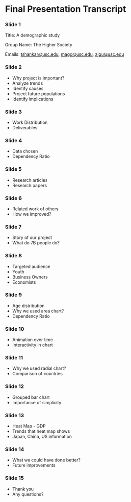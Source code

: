 # Final Presentation Transcript

### Slide 1

Title: A demographic study

Group Name: The Higher Society

Emails: tshankar@usc.edu, mago@usc.edu, zigu@usc.edu

### Slide 2

- Why project is important?
- Analyze trends
- Identify causes
- Project future populations
- Identify implications

### Slide 3

- Work Distribution
- Deliverables

### Slide 4

- Data chosen
- Dependency Ratio


### Slide 5

- Research articles
- Research papers

### Slide 6

- Related work of others
- How we improved?

### Slide 7

- Story of our project
- What do 7B people do?

### Slide 8

- Targeted audience
- Youth
- Business Owners
- Economists

### Slide 9

- Age distribution
- Why we used area chart?
- Dependency Ratio

### Slide 10

- Animation over time
- Interactivity in chart

### Slide 11

- Why we used radial chart?
- Comparison of countries

### Slide 12

- Grouped bar chart
- Importance of simplicity

### Slide 13

- Heat Map - GDP
- Trends that heat map shows
- Japan, China, US information

### Slide 14 

- What we could have done better?
- Future improvements

### Slide 15

- Thank you
- Any questions?
